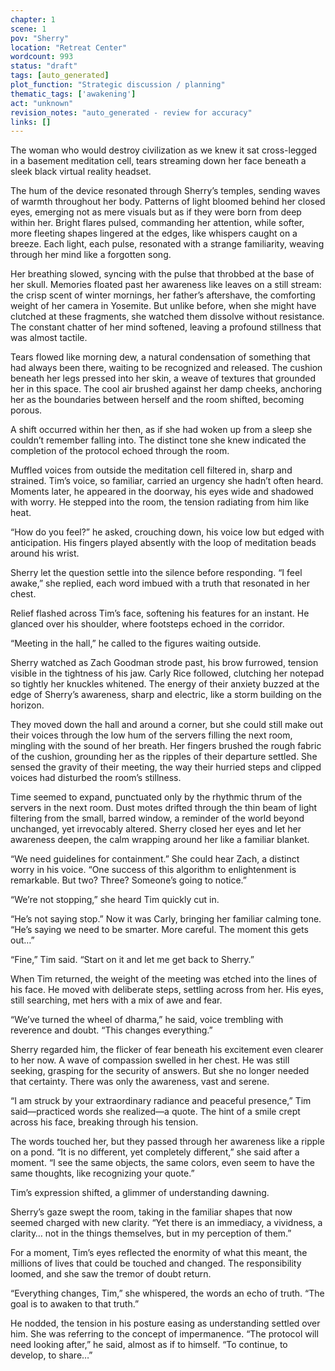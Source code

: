 ```yaml
---
chapter: 1
scene: 1
pov: "Sherry"
location: "Retreat Center"
wordcount: 993
status: "draft"
tags: [auto_generated]
plot_function: "Strategic discussion / planning"
thematic_tags: ['awakening']
act: "unknown"
revision_notes: "auto_generated - review for accuracy"
links: []
---
```


The woman who would destroy civilization as we knew it sat cross-legged in a basement meditation cell, tears streaming down her face beneath a sleek black virtual reality headset. 

The hum of the device resonated through Sherry’s temples, sending waves of warmth throughout her body. Patterns of light bloomed behind her closed eyes, emerging not as mere visuals but as if they were born from deep within her. Bright flares pulsed, commanding her attention, while softer, more fleeting shapes lingered at the edges, like whispers caught on a breeze. Each light, each pulse, resonated with a strange familiarity, weaving through her mind like a forgotten song. 

Her breathing slowed, syncing with the pulse that throbbed at the base of her skull. Memories floated past her awareness like leaves on a still stream: the crisp scent of winter mornings, her father’s aftershave, the comforting weight of her camera in Yosemite. But unlike before, when she might have clutched at these fragments, she watched them dissolve without resistance. The constant chatter of her mind softened, leaving a profound stillness that was almost tactile. 

Tears flowed like morning dew, a natural condensation of something that had always been there, waiting to be recognized and released. The cushion beneath her legs pressed into her skin, a weave of textures that grounded her in this space. The cool air brushed against her damp cheeks, anchoring her as the boundaries between herself and the room shifted, becoming porous. 

A shift occurred within her then, as if she had woken up from a sleep she couldn’t remember falling into. The distinct tone she knew indicated the completion of the protocol echoed through the room. 

Muffled voices from outside the meditation cell filtered in, sharp and strained. Tim’s voice, so familiar, carried an urgency she hadn’t often heard. Moments later, he appeared in the doorway, his eyes wide and shadowed with worry. He stepped into the room, the tension radiating from him like heat. 

“How do you feel?” he asked, crouching down, his voice low but edged with anticipation. His fingers played absently with the loop of meditation beads around his wrist. 

Sherry let the question settle into the silence before responding. “I feel awake,” she replied, each word imbued with a truth that resonated in her chest. 

Relief flashed across Tim’s face, softening his features for an instant. He glanced over his shoulder, where footsteps echoed in the corridor. 

“Meeting in the hall,” he called to the figures waiting outside. 

Sherry watched as Zach Goodman strode past, his brow furrowed, tension visible in the tightness of his jaw. Carly Rice followed, clutching her notepad so tightly her knuckles whitened. The energy of their anxiety buzzed at the edge of Sherry’s awareness, sharp and electric, like a storm building on the horizon. 

They moved down the hall and around a corner, but she could still make out their voices through the low hum of the servers filling the next room, mingling with the sound of her breath. Her fingers brushed the rough fabric of the cushion, grounding her as the ripples of their departure settled. She sensed the gravity of their meeting, the way their hurried steps and clipped voices had disturbed the room’s stillness.  

Time seemed to expand, punctuated only by the rhythmic thrum of the servers in the next room. Dust motes drifted through the thin beam of light filtering from the small, barred window, a reminder of the world beyond unchanged, yet irrevocably altered. Sherry closed her eyes and let her awareness deepen, the calm wrapping around her like a familiar blanket. 

“We need guidelines for containment.” She could hear Zach, a distinct worry in his voice. “One success of this algorithm to enlightenment is remarkable. But two? Three? Someone’s going to notice.” 

“We’re not stopping,” she heard Tim quickly cut in. 

“He’s not saying stop.” Now it was Carly, bringing her familiar calming tone. “He’s saying we need to be smarter. More careful. The moment this gets out…” 

“Fine,” Tim said. “Start on it and let me get back to Sherry.” 

When Tim returned, the weight of the meeting was etched into the lines of his face. He moved with deliberate steps, settling across from her. His eyes, still searching, met hers with a mix of awe and fear. 

“We’ve turned the wheel of dharma,” he said, voice trembling with reverence and doubt. “This changes everything.” 

Sherry regarded him, the flicker of fear beneath his excitement even clearer to her now. A wave of compassion swelled in her chest. He was still seeking, grasping for the security of answers. But she no longer needed that certainty. There was only the awareness, vast and serene. 

“I am struck by your extraordinary radiance and peaceful presence,” Tim said—practiced words she realized—a quote. The hint of a smile crept across his face, breaking through his tension. 

The words touched her, but they passed through her awareness like a ripple on a pond. “It is no different, yet completely different,” she said after a moment. “I see the same objects, the same colors, even seem to have the same thoughts, like recognizing your quote.” 

Tim’s expression shifted, a glimmer of understanding dawning. 

Sherry’s gaze swept the room, taking in the familiar shapes that now seemed charged with new clarity. “Yet there is an immediacy, a vividness, a clarity… not in the things themselves, but in my perception of them.” 

For a moment, Tim’s eyes reflected the enormity of what this meant, the millions of lives that could be touched and changed. The responsibility loomed, and she saw the tremor of doubt return. 

“Everything changes, Tim,” she whispered, the words an echo of truth. “The goal is to awaken to that truth.” 

He nodded, the tension in his posture easing as understanding settled over him. She was referring to the concept of impermanence. “The protocol will need looking after,” he said, almost as if to himself. “To continue, to develop, to share…”
